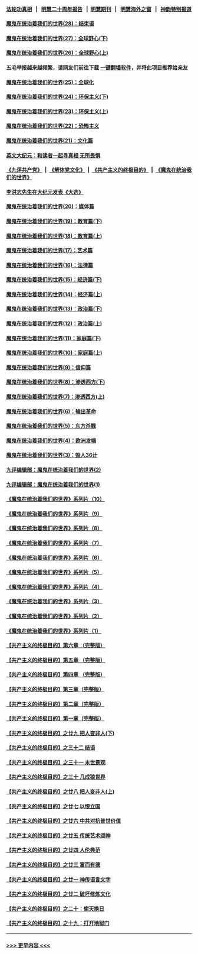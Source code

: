 #### [法轮功真相](https://github.com/gfw-breaker/truth/blob/master/README.md?t=0) &nbsp;&nbsp;|&nbsp;&nbsp; [明慧二十周年报告](https://github.com/gfw-breaker/mh-reports/blob/master/README.md?t=0) &nbsp;&nbsp;|&nbsp;&nbsp;[明慧期刊](https://github.com/gfw-breaker/mh-qikan) &nbsp;&nbsp;|&nbsp;&nbsp; [明慧海外之窗](https://github.com/gfw-breaker/mh-news/blob/master/README.md?t=0) &nbsp;&nbsp;|&nbsp;&nbsp; [神韵特别报道](https://github.com/gfw-breaker/mh-news/blob/master/shenyun.md?t=0)
#### [魔鬼在统治着我们的世界(28)：结束语](../pages/nsc422/n10936246.md?t=07190651) 
#### [魔鬼在统治着我们的世界(27)：全球野心(下)](../pages/nsc422/n10928319.md?t=07190651) 
#### [魔鬼在统治着我们的世界(26)：全球野心(上)](../pages/nsc422/n10900318.md?t=07190651) 
#### 五毛举报越来越频繁，请网友们前往下载 [一键翻墙软件](https://github.com/gfw-breaker/ssr-accounts)，并将此项目推荐给亲友
#### [魔鬼在统治着我们的世界(25)：全球化](../pages/nsc422/n10788205.md?t=07190651) 
#### [魔鬼在统治着我们的世界(24)：环保主义(下)](../pages/nsc422/n10695307.md?t=07190651) 
#### [魔鬼在统治着我们的世界(23)：环保主义(上)](../pages/nsc422/n10688613.md?t=07190651) 
#### [魔鬼在统治着我们的世界(22)：恐怖主义](../pages/nsc422/n10614727.md?t=07190651) 
#### [魔鬼在统治着我们的世界(21)：文化篇](../pages/nsc422/n10597706.md?t=07190651) 
#### [英文大纪元：和读者一起寻真相 无所畏惧](../pages/nsc422/n12542027.md?t=07190651) 
#### [《九评共产党》](https://github.com/begood0513/9ping.md/blob/master/README.md) &nbsp;|&nbsp; [《解体党文化》](../../../../jtdwh.md/blob/master/README.md)  &nbsp;|&nbsp; [《共产主义的终极目的》](../../../../gczydzjmd.md/blob/master/README.md) &nbsp;|&nbsp; [《魔鬼在统治我们的世界》](../../../../mgztzwmdsj.md/blob/master/README.md) 
#### [李洪志先生在大纪元发表《大选》](../pages/nsc422/n12534746.md?t=07190651) 
#### [魔鬼在统治着我们的世界(20)：媒体篇](../pages/nsc422/n10586579.md?t=07190651) 
#### [魔鬼在统治着我们的世界(19)：教育篇(下)](../pages/nsc422/n10564808.md?t=07190651) 
#### [魔鬼在统治着我们的世界(18)：教育篇(上)](../pages/nsc422/n10526970.md?t=07190651) 
#### [魔鬼在统治着我们的世界(17)：艺术篇](../pages/nsc422/n10499093.md?t=07190651) 
#### [魔鬼在统治着我们的世界(16)：法律篇](../pages/nsc422/n10485969.md?t=07190651) 
#### [魔鬼在统治着我们的世界(15)：经济篇(下)](../pages/nsc422/n10469975.md?t=07190651) 
#### [魔鬼在统治着我们的世界(14)：经济篇(上)](../pages/nsc422/n10457370.md?t=07190651) 
#### [魔鬼在统治着我们的世界(13)：政治篇(下)](../pages/nsc422/n10448270.md?t=07190651) 
#### [魔鬼在统治着我们的世界(12)：政治篇(上)](../pages/nsc422/n10444576.md?t=07190651) 
#### [魔鬼在统治着我们的世界(11)：家庭篇(下)](../pages/nsc422/n10440961.md?t=07190651) 
#### [魔鬼在统治着我们的世界(10)：家庭篇(上)](../pages/nsc422/n10435448.md?t=07190651) 
#### [魔鬼在统治着我们的世界(9)：信仰篇](../pages/nsc422/n10432159.md?t=07190651) 
#### [魔鬼在统治着我们的世界(8)：渗透西方(下)](../pages/nsc422/n10429603.md?t=07190651) 
#### [魔鬼在统治着我们的世界(7)：渗透西方(上)](../pages/nsc422/n10426013.md?t=07190651) 
#### [魔鬼在统治着我们的世界(6)：输出革命](../pages/nsc422/n10421536.md?t=07190651) 
#### [魔鬼在统治着我们的世界(5)：东方杀戮](../pages/nsc422/n10417707.md?t=07190651) 
#### [魔鬼在统治着我们的世界(4)：欧洲发端](../pages/nsc422/n10414890.md?t=07190651) 
#### [魔鬼在统治着我们的世界(3)：毁人36计](../pages/nsc422/n10411583.md?t=07190651) 
#### [九评编辑部：魔鬼在统治着我们的世界(2)](../pages/nsc422/n10410036.md?t=07190651) 
#### [九评编辑部：魔鬼在统治着我们的世界(1)](../pages/nsc422/n10406825.md?t=07190651) 
#### [《魔鬼在统治着我们的世界》系列片（10）](../pages/nsc422/n12292670.md?t=07190651) 
#### [《魔鬼在统治着我们的世界》系列片（9）](../pages/nsc422/n12290859.md?t=07190651) 
#### [《魔鬼在统治着我们的世界》系列片（8）](../pages/nsc422/n12287445.md?t=07190651) 
#### [《魔鬼在统治着我们的世界》系列片（7）](../pages/nsc422/n12283425.md?t=07190651) 
#### [《魔鬼在统治着我们的世界》系列片（6）](../pages/nsc422/n12282314.md?t=07190651) 
#### [《魔鬼在统治着我们的世界》系列片（5）](../pages/nsc422/n12281419.md?t=07190651) 
#### [《魔鬼在统治着我们的世界》系列片（4）](../pages/nsc422/n12274024.md?t=07190651) 
#### [《魔鬼在统治着我们的世界》系列片（3）](../pages/nsc422/n12271322.md?t=07190651) 
#### [《魔鬼在统治着我们的世界》系列片（2）](../pages/nsc422/n12269049.md?t=07190651) 
#### [《魔鬼在统治着我们的世界》系列片（1）](../pages/nsc422/n12267575.md?t=07190651) 
#### [【共产主义的终极目的】第六章 （完整版）](../pages/nsc422/n11428913.md?t=07190651) 
#### [【共产主义的终极目的】第五章 （完整版）](../pages/nsc422/n11428912.md?t=07190651) 
#### [【共产主义的终极目的】第四章 （完整版）](../pages/nsc422/n11428907.md?t=07190651) 
#### [【共产主义的终极目的】第三章（完整版）](../pages/nsc422/n11428848.md?t=07190651) 
#### [【共产主义的终极目的】第二章（完整版）](../pages/nsc422/n11428831.md?t=07190651) 
#### [【共产主义的终极目的】第一章（完整版）](../pages/nsc422/n11417651.md?t=07190651) 
#### [【共产主义的终极目的】之廿九 把人变非人(下)](../pages/nsc422/n11344140.md?t=07190651) 
#### [【共产主义的终极目的】之三十二 结语](../pages/nsc422/n11360535.md?t=07190651) 
#### [【共产主义的终极目的】之三十一 末世景观](../pages/nsc422/n11351129.md?t=07190651) 
#### [【共产主义的终极目的】之三十 几成狼世界](../pages/nsc422/n11348280.md?t=07190651) 
#### [【共产主义的终极目的】之廿八 把人变非人(上)](../pages/nsc422/n11340492.md?t=07190651) 
#### [【共产主义的终极目的】之廿七 以恨立国](../pages/nsc422/n11336944.md?t=07190651) 
#### [【共产主义的终极目的】之廿六 中共对抗普世价值](../pages/nsc422/n11324785.md?t=07190651) 
#### [【共产主义的终极目的】之廿五 传统艺术颂神](../pages/nsc422/n11296396.md?t=07190651) 
#### [【共产主义的终极目的】之廿四 人伦典范](../pages/nsc422/n11296397.md?t=07190651) 
#### [【共产主义的终极目的】之廿三 富而有德](../pages/nsc422/n11283598.md?t=07190651) 
#### [【共产主义的终极目的】之廿一 神传语言文字](../pages/nsc422/n11263265.md?t=07190651) 
#### [【共产主义的终极目的】之廿二 破坏修炼文化](../pages/nsc422/n11245728.md?t=07190651) 
#### [【共产主义的终极目的】之二十：偷天换日](../pages/nsc422/n11238846.md?t=07190651) 
#### [【共产主义的终极目的】之十九：打开地狱门](../pages/nsc422/n11206376.md?t=07190651) 

----
#### [ >>> 更早内容 <<< ](../indexes/nsc422-earlier.md)
